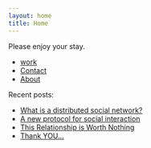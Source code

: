 ```yaml
---
layout: home
title: Home
---
```


Please enjoy your stay.

* [work](/work)
* [Contact](/contact)
* [About](/about)

Recent posts:

* [What is a distributed social network?](/posts/2010-09-17-what-is-a-distributed-social-network)
* [A new protocol for social interaction ](/posts/2010-09-18-a-new-protocol-for-social-interaction)
* [This Relationship is Worth Nothing](/posts/2010-06-13-this-relationship-is-worth-nothing)
* [Thank YOU...](/posts/2010-06-11-thank-YOU)


